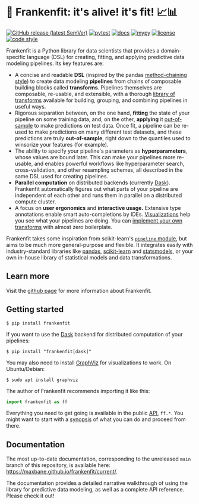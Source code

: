 # 🧟 Frankenfit: it's alive! it's fit! 📈📊

[![GitHub release (latest SemVer)](https://img.shields.io/github/v/release/maxbane/frankenfit?sort=semver)](https://github.com/maxbane/frankenfit/releases)
[![pytest](https://github.com/maxbane/frankenfit/actions/workflows/pytest.yml/badge.svg)](https://github.com/maxbane/frankenfit/actions/workflows/pytest.yml)
[![docs](https://github.com/maxbane/frankenfit/actions/workflows/docs.yml/badge.svg)](https://github.com/maxbane/frankenfit/actions/workflows/docs.yml)
[![mypy](https://github.com/maxbane/frankenfit/actions/workflows/mypy.yml/badge.svg)](https://github.com/maxbane/frankenfit/actions/workflows/mypy.yml)
[![license](https://img.shields.io/badge/license-BSD-red)](https://github.com/maxbane/frankenfit/blob/main/LICENSE.txt)
[![code style](https://img.shields.io/badge/code%20style-black-000000.svg)](https://github.com/psf/black)

Frankenfit is a Python library for data scientists that provides a domain-specific
language (DSL) for creating, fitting, and applying predictive data modeling pipelines.
Its key features are:

* A concise and readable **DSL** (inspired by the pandas [method-chaining
  style](https://tomaugspurger.github.io/posts/method-chaining/)) to create data
  modeling **pipelines** from chains of composable building blocks called
  **transforms**. Pipelines themselves are composable, re-usable, and extensible, with
  a thorough [library of
  transforms](https://maxbane.github.io/frankenfit/current/api.html#transform-library)
  available for building, grouping, and combining pipelines in useful ways.
* Rigorous separation between, on the one hand, **fitting** the state of your pipeline
  on some training data, and, on the other, **applying** it
  [out-of-sample](https://stats.stackexchange.com/questions/260899/what-is-difference-between-in-sample-and-out-of-sample-forecasts)
  to make predictions on test data. Once fit, a pipeline can be re-used to make
  predictions on many different test datasets, and these predictions are truly
  **out-of-sample**, right down to the quantiles used to winsorize your features
  (for example).
* The ability to specify your pipeline's parameters as **hyperparameters**, whose values
  are bound later. This can make your pipelines more re-usable, and enables powerful
  workflows like hyperparameter search, cross-validation, and other resampling schemes,
  all described in the same DSL used for creating pipelines.
* **Parallel computation** on distributed backends (currently
  [Dask](https://www.dask.org)). Frankenfit automatically figures out what parts of your
  pipeline are independent of each other and runs them in parallel on a distributed
  compute cluster.
* A focus on **user ergonomics** and **interactive usage.** Extensive type annotations
  enable smart auto-completions by IDEs.
  [Visualizations](https://maxbane.github.io/frankenfit/current/transforms_and_pipelines.html#visualizing-pipelines)
  help you see what your pipelines are doing. You can [implement your own
  transforms](https://maxbane.github.io/frankenfit/current/implementing_transforms.html)
  with almost zero boilerplate.

Frankenfit takes some inspiration from scikit-learn's [`pipeline`
module](https://scikit-learn.org/stable/modules/classes.html#module-sklearn.pipeline),
but aims to be much more general-purpose and flexible. It integrates easily with
industry-standard libraries like [pandas](https://pandas.pydata.org),
[scikit-learn](https://scikit-learn.org) and [statsmodels](https://www.statsmodels.org),
or your own in-house library of statistical models and data transformations.

## Learn more

Visit the [github page](https://github.com/maxbane/frankenfit) for more information
about Frankenfit.

## Getting started

```
$ pip install frankenfit
```

If you want to use the [Dask](https://www.dask.org) backend for distributed computation
of your pipelines:
```
$ pip install "frankenfit[dask]"
```

You may also need to install [GraphViz](https://graphviz.org/) for visualizations to
work. On Ubuntu/Debian:
```
$ sudo apt install graphviz
```

The author of Frankenfit recommends importing it like this:
```python
import frankenfit as ff
```

Everything you need to get going is available in the public
[API](https://maxbane.github.io/frankenfit/current/api.html), `ff.*`. You might want to
start with a [synopsis](https://maxbane.github.io/frankenfit/current/synopsis.html) of
what you can do and proceed from there.

## Documentation

The most up-to-date documentation, corresponding to the unreleased `main` branch of this
repository, is available here: https://maxbane.github.io/frankenfit/current/.

The documentation provides a detailed narrative walkthrough of using the library for
predictive data modeling, as well as a complete API reference.  Please check it out!
